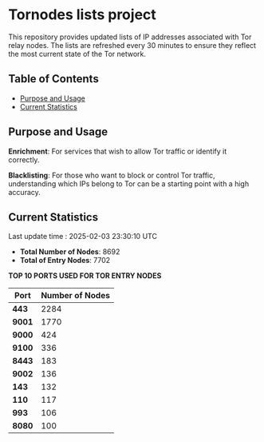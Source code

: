 # Tornodes lists project

This repository provides updated lists of IP addresses associated with Tor relay nodes. The lists are refreshed every 30 minutes to ensure they reflect the most current state of the Tor network.

## Table of Contents

- [Purpose and Usage](#purpose-and-usage)
- [Current Statistics](#current-statistics)


## Purpose and Usage

**Enrichment**: For services that wish to allow Tor traffic or identify it correctly.

**Blacklisting**: For those who want to block or control Tor traffic, understanding which IPs belong to Tor can be a starting point with a high accuracy.

## Current Statistics

Last update time : 2025-02-03 23:30:10 UTC

- **Total Number of Nodes**: 8692
- **Total of Entry Nodes**: 7702

**TOP 10 PORTS USED FOR TOR ENTRY NODES**

| **Port** | **Number of Nodes** |
|------|-----------------|
| **443**   | 2284  |
| **9001**   | 1770  |
| **9000**   | 424  |
| **9100**   | 336  |
| **8443**   | 183  |
| **9002**   | 136  |
| **143**   | 132  |
| **110**   | 117  |
| **993**   | 106  |
| **8080**   | 100  |

